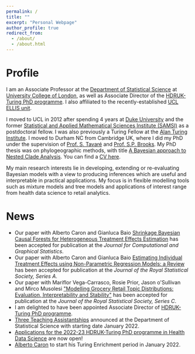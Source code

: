 ```yaml
---
permalink: /
title: ""
excerpt: "Personal Webpage"
author_profile: true
redirect_from: 
  - /about/
  - /about.html
---
```



Profile
======
I am an Associate Professor at the [Department of Statistical Science](https://www.ucl.ac.uk/statistics/) at [University College of London](https://www.ucl.ac.uk/), as well as Associate Director of the [HDRUK-Turing PhD programme](https://www.hdruk.ac.uk/careers-in-health-data-science/further-education/phd-programme/).  I also affiliated to the recently-established [UCL ELLIS unit](https://ucl-ellis.github.io).


I moved to UCL in 2012 after spending 4 years at [Duke University](https://duke.edu/) and the former [Statistical and Applied Mathematical Sciences Institute (SAMSI)](https://www.samsi.info/) as a postdoctoral fellow. I was also previously a Turing Fellow at the [Alan Turing Institute](https://www.turing.ac.uk/). 
I moved to Durham NC from Cambridge UK, where I did my PhD under the supervision of [Prof. S. Tavaré](https://systemsbiology.columbia.edu/faculty/simon-tavar%C3%A9) and [Prof. S.P. Brooks](https://en.wikipedia.org/wiki/Steve_Brooks_(statistician)). My PhD thesis was on phylogeographic methods, with title [A Bayesian approach to Nested Clade Analysis](thesis.pdf). You can find a [CV here](files/IoannaManolopoulouCV.pdf).


My main research interests lie in developing, extending or re-evaluating Bayesian models with a view to producing inferences which are useful and interpretable in practical applications. My focus is in flexible modelling tools such as mixture models and tree models and applications of interest range from health data science to retail analytics. 

News
======
* Our paper with Alberto Caron and Gianluca Baio [Shrinkage Bayesian Causal Forests for Heterogeneous Treatment Effects Estimation](https://arxiv.org/abs/2102.06573) has been accepted for publication at the *Journal for Computational and Graphical Statistics*.
* Our paper with Alberto Caron and Gianluca Baio [Estimating Individual Treatment Effects using Non-Parametric Regression Models: a Review](https://arxiv.org/abs/2009.06472) has been accepted for publication at the *Journal of the Royal Statistical Society, Series A*. 
* Our paper with Mariflor Vega-Carrasco, Rosie Prior, Jason o'Sullivan and Mirco Musolesi ["Modelling Grocery Retail Topic Distributions: Evaluation, Interpretability and Stability"](https://arxiv.org/abs/2005.10125) has been accepted for publication at the *Journal of the Royal Statistical Society, Series C*.
* I am delighted to have been appointed Associate Director of  [HDRUK-Turing PhD programme](https://www.hdruk.ac.uk/careers-in-health-data-science/further-education/phd-programme/). 
* [Three Teaching Assistantships](https://www.ucl.ac.uk/statistics/prospective-postgraduates/studentships) announced at the Department of Statistical Science with starting date January 2022. 
* [Applications for the 2022-23 HDRUK-Turing PhD programme in Health Data Science](https://www.hdruk.ac.uk/careers-in-health-data-science/phd-programme/) are now open!
* [Alberto Caron](https://albicaron.github.io/) to start his Turing Enrichment period in January 2022.

<!--* Mariflor Vega-Carrasco succefully defends her PhD thesis with title "Modelling Customer Behaviour with Topic Models for Retail Analytics"
* Helen Hu successfully defends her PhD thesis with title "Dirichlet process probit misclassification mixtures model for misclassified binary data"-->

